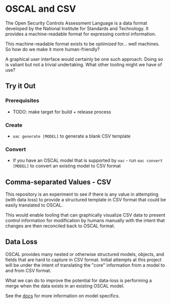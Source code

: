 # OSCAL and CSV

The Open Security Controls Assessment Language is a data format developed by the National Institute for Standards and Technology. It provides a machine-readable format for expressing control information. 

This machine-readable format exists to be optimized for... well machines. So how do we make it more human-friendly?

A graphical user interface would certainly be one such approach. Doing so is valiant but not a trivial undertaking. What other tooling might we have of use?

## Try it Out

### Prerequisites
- TODO: make target for build + release process

### Create

- `oac generate [MODEL]` to generate a blank CSV template

### Convert
- If you have an OSCAL model that is supported by `oac` - run `oac convert [MODEL]` to convert an existing model to CSV format

## Comma-separated Values - CSV

This repository is an experiment to see if there is any value in attempting (with data loss) to provide a structured template in CSV format that could be easily translated to OSCAL. 

This would enable tooling that can graphically visualize CSV data to present control information for modification by humans manually with the intent that changes are then reconciled back to OSCAL format. 

## Data Loss

OSCAL provides many nested or otherwise structured models, objects, and fields that are hard to capture in CSV format. Initial attempts at this project will be under the intent of translating the "core" information from a model to and from CSV format. 

What we can do to improve the potential for data-loss is performing a merge when the data exists in an existing OSCAL model. 

See the [docs](./docs/README.md) for more information on model specifics.